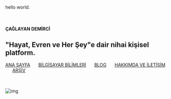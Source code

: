 <br><p3>hello world.</p3>
<html>
	<head>
		<title>Ana Sayfa</title>
		<link rel="stylesheet" type="text/css" href="../RMStyle.css">
		<link rel="icon" href="../coloricon.png">
		<link rel="stylesheet" href="../sunburst.css">
		<script src="../highlight.pack.js"></script><script>hljs.initHighlightingOnLoad();</script>
	</head>
	<br>
</html>
  

#### ÇAĞLAYAN DEMİRCİ
<p2>"Hayat, Evren ve Her Şey"e dair nihai kişisel platform.</p2>
---
<a class="currentLink" href="https://caglayandemirci.github.io">ANA SAYFA<a> &nbsp;&emsp;
[BİLGİSAYAR BİLİMLERİ](https://caglayandemirci.github.io/CS/MainPage)	&nbsp;&emsp;
[BLOG](https://caglayandemirci.github.io/page2)	&nbsp;&emsp;
[HAKKIMDA VE İLETİŞİM](https://caglayandemirci.github.io/about&contact)	&nbsp;&emsp;
[ARŞİV](https://caglayandemirci.github.io/archive)	&nbsp;&emsp;
<br><br><br>

![img](https://caglayandemirci.github.io/CS/sinandcos.png)
